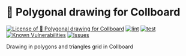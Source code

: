 # 📐 Polygonal drawing for Collboard

<!--Badges-->
<!--⚠️WARNING: This section was generated by https://github.com/hejny/batch-project-editor/blob/main/src/workflows/800-badges/badges.ts so every manual change will be overwritten.-->


[![License of 📐 Polygonal drawing for Collboard](https://img.shields.io/github/license/hejny/polygon-drawing.svg?style=flat)](https://github.com/hejny/polygon-drawing/blob/main/LICENSE)
[![lint](https://github.com/hejny/polygon-drawing/actions/workflows/lint.yml/badge.svg)](https://github.com/hejny/polygon-drawing/actions/workflows/lint.yml)
[![test](https://github.com/hejny/polygon-drawing/actions/workflows/test.yml/badge.svg)](https://github.com/hejny/polygon-drawing/actions/workflows/test.yml)
[![Known Vulnerabilities](https://snyk.io/test/github/hejny/polygon-drawing/badge.svg)](https://snyk.io/test/github/hejny/polygon-drawing)
[![Issues](https://img.shields.io/github/issues/hejny/polygon-drawing.svg?style=flat)](https://github.com/hejny/polygon-drawing/issues)

<!--/Badges-->

Drawing in polygons and triangles grid in Collboard
